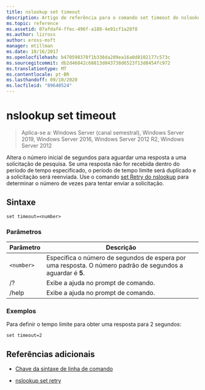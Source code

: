 ```yaml
---
title: nslookup set timeout
description: Artigo de referência para o comando set timeout do nslookup, que altera o número inicial de segundos para aguardar uma resposta a uma solicitação de pesquisa.
ms.topic: reference
ms.assetid: 07afdaf4-ffec-496f-a188-4e91cf1a28f8
ms.author: lizross
author: eross-msft
manager: mtillman
ms.date: 10/16/2017
ms.openlocfilehash: b470598378f1b338da209ea16a0d8102177c573c
ms.sourcegitcommit: db2d46842c68813d043738d6523f13d8454fc972
ms.translationtype: MT
ms.contentlocale: pt-BR
ms.lasthandoff: 09/10/2020
ms.locfileid: "89640524"
---
```

# <a name="nslookup-set-timeout"></a>nslookup set timeout

> Aplica-se a: Windows Server (canal semestral), Windows Server 2019, Windows Server 2016, Windows Server 2012 R2, Windows Server 2012

Altera o número inicial de segundos para aguardar uma resposta a uma solicitação de pesquisa. Se uma resposta não for recebida dentro do período de tempo especificado, o período de tempo limite será duplicado e a solicitação será reenviada. Use o comando [set Retry do nslookup](nslookup-set-retry.md) para determinar o número de vezes para tentar enviar a solicitação.

## <a name="syntax"></a>Sintaxe

```
set timeout=<number>
```

### <a name="parameters"></a>Parâmetros

| Parâmetro | Descrição |
| ---------- | ---------- |
| `<number>` | Especifica o número de segundos de espera por uma resposta. O número padrão de segundos a aguardar é **5**. |
| /? | Exibe a ajuda no prompt de comando. |
| /help | Exibe a ajuda no prompt de comando. |

### <a name="examples"></a>Exemplos

Para definir o tempo limite para obter uma resposta para 2 segundos:

```
set timeout=2
```

## <a name="additional-references"></a>Referências adicionais

- [Chave da sintaxe de linha de comando](command-line-syntax-key.md)

- [nslookup set retry](nslookup-set-retry.md)
